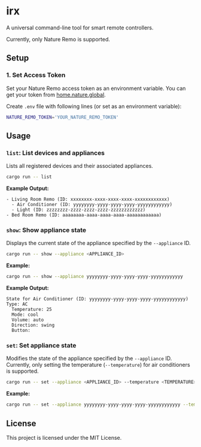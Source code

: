 # irx

A universal command-line tool for smart remote controllers.

Currently, only Nature Remo is supported.

## Setup

### 1. Set Access Token

Set your Nature Remo access token as an environment variable. You can get your token from [home.nature.global](https://home.nature.global/).

Create `.env` file with following lines (or set as an environment variable):

```bash
NATURE_REMO_TOKEN='YOUR_NATURE_REMO_TOKEN'
```

## Usage

### `list`: List devices and appliances

Lists all registered devices and their associated appliances.

```bash
cargo run -- list
```

**Example Output:**
```
- Living Room Remo (ID: xxxxxxxx-xxxx-xxxx-xxxx-xxxxxxxxxxxx)
  - Air Conditioner (ID: yyyyyyyy-yyyy-yyyy-yyyy-yyyyyyyyyyyy)
  - Light (ID: zzzzzzzz-zzzz-zzzz-zzzz-zzzzzzzzzzzz)
- Bed Room Remo (ID: aaaaaaaa-aaaa-aaaa-aaaa-aaaaaaaaaaaa)
```

### `show`: Show appliance state

Displays the current state of the appliance specified by the `--appliance` ID.

```bash
cargo run -- show --appliance <APPLIANCE_ID>
```

**Example:**
```bash
cargo run -- show --appliance yyyyyyyy-yyyy-yyyy-yyyy-yyyyyyyyyyyy
```

**Example Output:**
```
State for Air Conditioner (ID: yyyyyyyy-yyyy-yyyy-yyyy-yyyyyyyyyyyy)
Type: AC
  Temperature: 25
  Mode: cool
  Volume: auto
  Direction: swing
  Button:
```

### `set`: Set appliance state

Modifies the state of the appliance specified by the `--appliance` ID.  
Currently, only setting the temperature (`--temperature`) for air conditioners is supported.

```bash
cargo run -- set --appliance <APPLIANCE_ID> --temperature <TEMPERATURE>
```

**Example:**
```bash
cargo run -- set --appliance yyyyyyyy-yyyy-yyyy-yyyy-yyyyyyyyyyyy --temperature 27
```

## License

This project is licensed under the MIT License.

